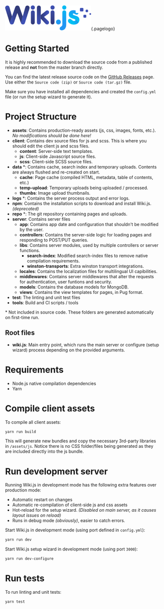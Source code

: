<!-- TITLE: Developer Guide -->
<!-- SUBTITLE: How to run and build Wiki.js for developers -->
![Wiki.js](/uploads/page-icons/logo.png "Logo"){.pagelogo}

# Getting Started
It is highly recommended to download the source code from a published release and **not** from the master branch directly.

You can find the latest release source code on the [GitHub Releases](https://github.com/Requarks/wiki/releases) page. Use either the `Source code (zip)` or `Source code (tar.gz)` file.

Make sure you have installed all dependencies and created the `config.yml` file (or run the setup wizard to generate it).

# Project Structure
- **assets**: Contains production-ready assets (js, css, images, fonts, etc.). *No modifications should be done here!*
- **client**: Contains dev source files for js and scss. This is where you should edit the client js and scss files.
	- **content**: Server-side text templates.
	- **js**: Client-side Javascript source files.
	- **scss**: Client-side SCSS source files.
- **data** \*: Contains cache, search index and temporary uploads. Contents are always flushed and re-created on start.
	- **cache**: Page cache (compiled HTML, metadata, table of contents, etc.)
	- **temp-upload**: Temporary uploads being uploaded / processed.
	- **thumbs**: Image upload thumbnails.
- **logs** \*: Contains the server process output and error logs.
- **npm**: Contains the installation scripts to download and install Wiki.js. *(deprecated)*
- **repo** \*: The git repository containing pages and uploads.
- **server**: Contains server files
	- **app**: Contains app date and configuration that shouldn't be modified by the user.
	- **controllers**: Contains the server-side logic for loading pages and responding to POST/PUT queries.
	- **libs**: Contains server modules, used by multiple controllers or server functions.
		- **search-index**: Modified search-index files to remove native compilation requirements.
		- **winston-transports**: Extra winston transport integrations.
	- **locales**: Contains the localization files for multilingual UI capibilities.
	- **middlewares**: Contains server middlewares that alter the requests for authentication, user funtions and security.
	- **models**: Contains the database models for MongoDB.
	- **views**: Contains the view templates for pages, in Pug format.
- **test**: The linting and unit test files
- **tools**: Build and CI scripts / tools

\* Not included in source code. These folders are generated automatically on first-time run.

## Root files

- **wiki.js**: Main entry point, which runs the main server or configure (setup wizard) process depending on the provided arguments.

# Requirements
- Node.js native compilation dependencies
- Yarn
# Compile client assets
To compile all client assets:

```bash
yarn run build
```

This will generate new bundles and copy the necessary 3rd-party libraries in `/assets/js`. Notice there is no CSS folder/files being generated as they are included directly into the js bundle.
# Run development server
Running Wiki.js in development mode has the following extra features over production mode:
- Automatic restart on changes
- Automatic re-compilation of client-side js and css assets
- Hot-reload for the setup wizard. *(Disabled on main server, as it causes layout issues on reload)*
- Runs in debug mode *(obviously)*, easier to catch errors.

Start Wiki.js in development mode (using port defined in `config.yml`):

```bash
yarn run dev
```

Start Wiki.js setup wizard in development mode (using port `3000`):

```bash
yarn run dev-configure
```

# Run tests
To run linting and unit tests:

```bash
yarn test
```

